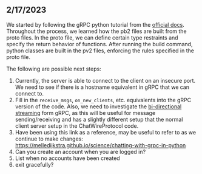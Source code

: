 ## 2/17/2023

We started by following the gRPC python tutorial from the [official docs](https://grpc.io/docs/languages/python/basics/). Throughout the process, we learned how the pb2 files are built from the proto files. In the proto file, we can define certain type restraints and specify the return behavior of functions. After running the build command, python classes are built in the pv2 files, enforcing the rules specified in the proto file. 

The following are possible next steps:

1. Currently, the server is able to connect to the client on an insecure port. We need to see if there is a hostname equivalent in gRPC that we can connect to.
2. Fill in the `receive_msgs`, `on_new_clients`, etc. equivalents into the gRPC version of the code. Also, we need to investigate the [bi-directional streaming](https://grpc.io/docs/languages/python/basics/#bidirectional-streaming-rpc) form gRPC, as this will be useful for message sending/receiving and has a slightly different setup that the normal client server setup in the ChatWireProtocol code.
3. Have been using this link as a reference, may be useful to refer to as we continue to make changes: https://melledijkstra.github.io/science/chatting-with-grpc-in-python
4. Can you create an account when you are logged in?
5. List when no accounts have been created
6. exit gracefully?